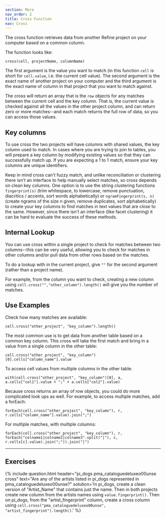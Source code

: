 ```yaml
---
section: More
nav_order: 2
title: Cross Function
nav: Cross
---
```


The cross function retrieves data from another Refine project on your computer based on a common column. 

The function looks like:

`cross(cell, projectName, columnName)`

The first argument is the value you want to match (in this function `cell` is short for `cell.value`, i.e. the current cell value).
The second argument is the exact name of another project on your computer and the third argument is the exact name of column in that project that you want to match against.

The cross will return an array that is the `row` objects for any matches between the current cell and the key column.
That is, the current value is checked against all the values in the other project column, and can return zero or more matches--and each match returns the full row of data, so you can access those values.

## Key columns

To use cross the two projects will have columns with shared values, the key column used to match. 
In cases where you are trying to join to tables, you will prepare a key column by modifying existing values so that they can successfully match up. 
If you are expecting a 1 to 1 match, ensure your key columns are unique identifiers. 

Keep in mind cross can't fuzzy match, and unlike reconciliation or clustering there isn't an interface to help manually select matches, so cross depends on clean key columns. 
One option is to use the string clustering functions `fingerprint(s)` (trim whitespace, to lowercase, remove punctuation, diacritics / accents, sort words alphabetically) or `ngramFingerprint(s, n)` (create ngrams of the size n given, remove duplicates, sort alphabetically) to create your key columns to find matches in text values that are *close* to the same.
However, since there isn't an interface (like facet clustering) it can be hard to evaluate the success of these methods.

## Internal Lookup 

You can use cross within a single project to check for matches between two columns--this can be very useful, allowing you to check for matches in other columns and/or pull data from other rows based on the matches.

To do a lookup with in the current project, give `""` for the second argument (rather than a project name).

For example, from the column you want to check, creating a new column using `cell.cross("","other_column").length()` will give you the number of matches.

## Use Examples

Check how many matches are available:

`cell.cross("other_project", "key_column").length()`

The most common use is to get data from another table based on a common key column. 
This cross will take the first match and bring in a value from a single column in the other table:

`cell.cross("other_project", "key_column")[0].cells["column_name"].value`

To access cell values from multiple columns in the other table: 

`with(cell.cross("other_project", "key_column")[0], a, a.cells["col1"].value + ";" + a.cells["col2"].value)`

Because cross returns an array of row objects, you could do more complicated look ups as well. 
For example, to access multiple matches, add a forEach:

`forEach(cell.cross("other_project", "key_column"), r, r.cells["column_name"].value).join(";")`

For multiple matches, with multiple columns: 

`forEach(cell.cross("other_project", "key_column"), r, forEach("colname1|colname2|colname3".split("|"), c, r.cells[c].value).join(";")).join("|")`

-------------

## Exercises 

{% include question.html header="pi_dogs pma_cataloguedeluxeo00unse cross"
text="Are any of the artists listed in pi_dogs represented in pma_cataloguedeluxeo00unse?"
solution='In pi_dogs, create a clean version of "Artist_Name" that contains just the name. 
Then in both projects create new column from the artists names using `value.fingerprint()`.
Then on pi_dogs, from the "artist_fingerprint" column, create a cross column using `cell.cross("pma_cataloguedeluxeo00unse", "artist_fingerprint").length()`.' %}
